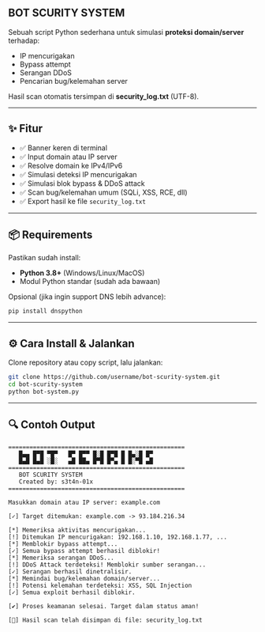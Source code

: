 ## BOT SCURITY SYSTEM

Sebuah script Python sederhana untuk simulasi **proteksi domain/server** terhadap:
- IP mencurigakan
- Bypass attempt
- Serangan DDoS
- Pencarian bug/kelemahan server  

Hasil scan otomatis tersimpan di **security_log.txt** (UTF-8).

---

## ✨ Fitur
- ✅ Banner keren di terminal  
- ✅ Input domain atau IP server  
- ✅ Resolve domain ke IPv4/IPv6  
- ✅ Simulasi deteksi IP mencurigakan  
- ✅ Simulasi blok bypass & DDoS attack  
- ✅ Scan bug/kelemahan umum (SQLi, XSS, RCE, dll)  
- ✅ Export hasil ke file `security_log.txt`  

---

## 📦 Requirements

Pastikan sudah install:

- **Python 3.8+** (Windows/Linux/MacOS)  
- Modul Python standar (sudah ada bawaan)  

Opsional (jika ingin support DNS lebih advance):  
```bash
pip install dnspython
````

---

## ⚙️ Cara Install & Jalankan

Clone repository atau copy script, lalu jalankan:

```bash
git clone https://github.com/username/bot-scurity-system.git
cd bot-scurity-system
python bot-system.py
```

---

## 🔍 Contoh Output

```text
==================================================
   █▄▄ █▀█ ▀█▀   █▀ █▀▀ █░█ █▀█ █ █▄░█ █▀
   █▄█ █▄█ ░█░   ▄█ ██▄ █▀█ █▀▄ █ █░▀█ ▄█
==================================================
   BOT SCURITY SYSTEM
   Created by: s3t4n-01x
==================================================

Masukkan domain atau IP server: example.com

[✓] Target ditemukan: example.com -> 93.184.216.34

[*] Memeriksa aktivitas mencurigakan...
[!] Ditemukan IP mencurigakan: 192.168.1.10, 192.168.1.77, ...
[*] Memblokir bypass attempt...
[✓] Semua bypass attempt berhasil diblokir!
[*] Memeriksa serangan DDoS...
[!] DDoS Attack terdeteksi! Memblokir sumber serangan...
[✓] Serangan berhasil dinetralisir.
[*] Memindai bug/kelemahan domain/server...
[!] Potensi kelemahan terdeteksi: XSS, SQL Injection
[✓] Semua exploit berhasil diblokir.

[✔] Proses keamanan selesai. Target dalam status aman!

[💾] Hasil scan telah disimpan di file: security_log.txt
```